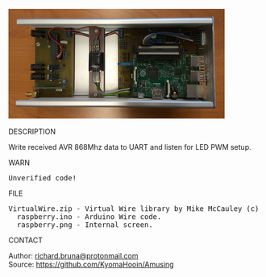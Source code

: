![RPi](https://github.com/KyomaHooin/Amusing/raw/master/raspberry/archa/avr/raspberry.png "screenshot")

DESCRIPTION

Write received AVR 868Mhz data to UART and listen for LED PWM setup.

WARN
<pre>
Unverified code!
</pre>
FILE
<pre>
VirtualWire.zip - Virtual Wire library by Mike McCauley (c) 2008.
  raspberry.ino - Arduino Wire code.
  raspberry.png - Internal screen.
</pre>

CONTACT

Author: richard.bruna@protonmail.com<br>
Source: https://github.com/KyomaHooin/Amusing

